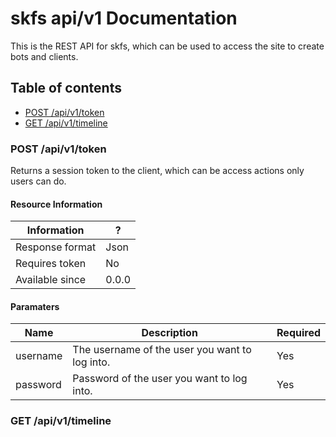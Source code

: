 # skfs api/v1 Documentation

This is the REST API for skfs, which can be used to access the site to create bots and clients.

## Table of contents
* [POST /api/v1/token](#POST-/api/v1/token)
* [GET /api/v1/timeline](#POST-/api/v1/timeline)

### POST /api/v1/token

Returns a session token to the client, which can be access actions only users can do.

#### Resource Information

| Information | ? |
|-|-|
| Response format | Json |
| Requires token | No |
| Available since | 0.0.0 |

#### Paramaters

| Name | Description | Required |
| - | - | - |
| username | The username of the user you want to log into. | Yes |
| password | Password of the user you want to log into. | Yes |

### GET /api/v1/timeline

